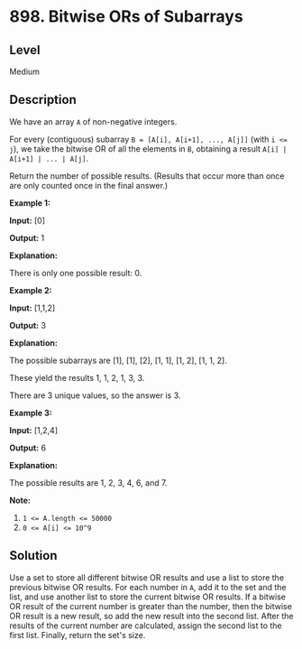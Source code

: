 # 898. Bitwise ORs of Subarrays
## Level
Medium

## Description
We have an array `A` of non-negative integers.

For every (contiguous) subarray `B = [A[i], A[i+1], ..., A[j]]` (with `i <= j`), we take the bitwise OR of all the elements in `B`, obtaining a result `A[i] | A[i+1] | ... | A[j]`.

Return the number of possible results. (Results that occur more than once are only counted once in the final answer.)

**Example 1:**

**Input:** [0]

**Output:** 1

**Explanation:**

There is only one possible result: 0.

**Example 2:**

**Input:** [1,1,2]

**Output:** 3

**Explanation:**

The possible subarrays are [1], [1], [2], [1, 1], [1, 2], [1, 1, 2].

These yield the results 1, 1, 2, 1, 3, 3.

There are 3 unique values, so the answer is 3.

**Example 3:**

**Input:** [1,2,4]

**Output:** 6

**Explanation:**

The possible results are 1, 2, 3, 4, 6, and 7.

**Note:**

1. `1 <= A.length <= 50000`
2. `0 <= A[i] <= 10^9`

## Solution
Use a set to store all different bitwise OR results and use a list to store the previous bitwise OR results. For each number in `A`, add it to the set and the list, and use another list to store the current bitwise OR results. If a bitwise OR result of the current number is greater than the number, then the bitwise OR result is a new result, so add the new result into the second list. After the results of the current number are calculated, assign the second list to the first list. Finally, return the set's size.
